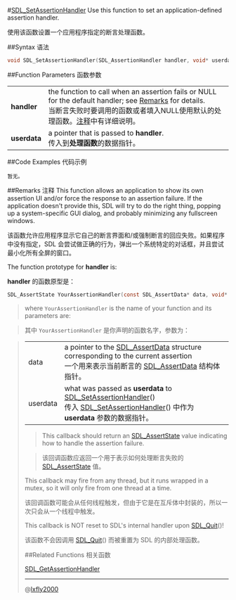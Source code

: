 #[SDL_SetAssertionHandler](https://wiki.libsdl.org/SDL_SetAssertionHandler)
Use this function to set an application-defined assertion handler.

使用该函数设置一个应用程序指定的断言处理函数。

##Syntax 语法
```C
void SDL_SetAssertionHandler(SDL_AssertionHandler handler, void* userdata)
```

##Function Parameters 函数参数

<table>
<tr><td><b>handler</b></td><td>the function to call when an assertion fails or NULL for the default handler; see <a href="#remarks-注释">Remarks</a> for details.<br/>
当断言失败时要调用的函数或者填入NULL使用默认的处理函数。<a href="#remarks-注释">注释</a>中有详细说明。</td></tr>
<tr><td><b>userdata</b></td><td>a pointer that is passed to <b>handler</b>.<br/>
传入到<b>处理函数</b>的数据指针。</td></tr>
</table>

##Code Examples 代码示例
```
暂无。
```

##Remarks 注释
This function allows an application to show its own assertion UI and/or force the response to an assertion failure. If the application doesn't provide this, SDL will try to do the right thing, popping up a system-specific GUI dialog, and probably minimizing any fullscreen windows.

该函数允许应用程序显示它自己的断言界面和/或强制断言的回应失败。如果程序中没有指定，SDL 会尝试做正确的行为，弹出一个系统特定的对话框，并且尝试最小化所有全屏的窗口。

The function prototype for **handler** is:

**handler** 的函数原型是：
```C
SDL_AssertState YourAssertionHandler(const SDL_AssertData* data, void* userdata)
```

>where `YourAssertionHandler` is the name of your function and its parameters are:

>其中 `YourAssertionHandler` 是你声明的函数名字，参数为：

><table>
<tr><td>data</td><td>a pointer to the <a href="../Structures/SDL_AssertData">SDL_AssertData</a> structure corresponding to the current assertion<br/>
一个用来表示当前断言的 <a href="../Structures/SDL_AssertData">SDL_AssertData</a> 结构体指针。</td></tr>
<tr><td>userdata</td><td>what was passed as <b>userdata</b> to <a href="SDL_SetAssertionHandler.md">SDL_SetAssertionHandler</a>()<br/>
传入 <a href="SDL_SetAssertionHandler.md">SDL_SetAssertionHandler</a>() 中作为 <b>userdata</b> 参数的数据指针。</td></tr>
</table>

>This callback should return an [SDL_AssertState](SDL_AssertState.md) value indicating how to handle the assertion failure.

>该回调函数应返回一个用于表示如何处理断言失败的 [SDL_AssertState](SDL_AssertState.md) 值。

This callback may fire from any thread, but it runs wrapped in a mutex, so it will only fire from one thread at a time.

该回调函数可能会从任何线程触发，但由于它是在互斥体中封装的，所以一次只会从一个线程中触发。

This callback is NOT reset to SDL's internal handler upon [SDL_Quit](SDL_Quit.md)()!

该函数不会因调用 [SDL_Quit](SDL_Quit.md)() 而被重置为 SDL 的内部处理函数。

##Related Functions 相关函数

[SDL_GetAssertionHandler](SDL_GetAssertionHandler.md)

---
@[lxfly2000](https://github.com/lxfly2000)
